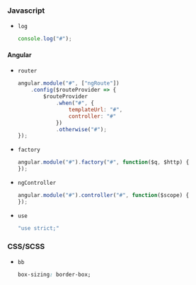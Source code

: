 ### Javascript

- `log`
    ```js
    console.log("#");
    ```

#### Angular

- `router`
    ```js
    angular.module("#", ["ngRoute"])
        .config($routeProvider => {
            $routeProvider
                .when("#", {
                    templateUrl: "#",
                    controller: "#"
                })
                .otherwise("#");
    });
    ```
- `factory`
    ```js
    angular.module("#").factory("#", function($q, $http) {
    });
    ```
- `ngController`
    ```js
    angular.module("#").controller("#", function($scope) {
    });
    ```
- `use`
    ```js
    "use strict;"
    ```

### CSS/SCSS

- `bb`
    ```css
    box-sizing: border-box;
    ```
